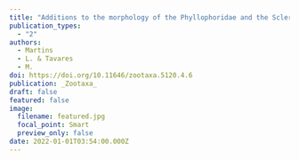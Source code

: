 ```yaml
---
title: "Additions to the morphology of the Phyllophoridae and the Sclerodactylidae. I. Type species of Phyllophorella, Selenkiella, Cladolella and Clarkiella, with the description a new species of Thorsonia (Holothuroidea: Dendrochirotida)"
publication_types:
  - "2"
authors:
  - Martins
  - L. & Tavares
  - M.
doi: https://doi.org/10.11646/zootaxa.5120.4.6
publication: _Zootaxa_
draft: false
featured: false
image:
  filename: featured.jpg
  focal_point: Smart
  preview_only: false
date: 2022-01-01T03:54:00.000Z
---
```

